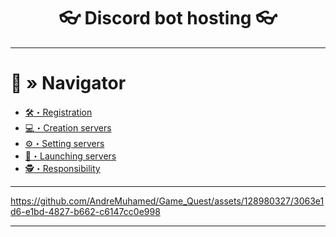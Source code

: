 <h1 align="center">
👓 Discord bot hosting 👓
</h1>

---

# <a id="navigator"></a>🔮 » Navigator
- [🛠・Registration](#registration)
- [💻・Creation servers](#сreation)
- [⚙️・Setting servers](#іetting)
- [🔧・Launching servers](#launching)
- [🕵️・Responsibility](#responsibility)





---

https://github.com/AndreMuhamed/Game_Quest/assets/128980327/3063e1d6-e1bd-4827-b662-c6147cc0e998

---
